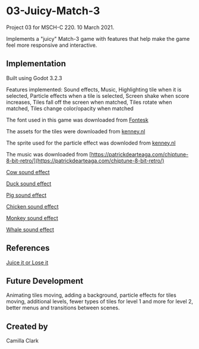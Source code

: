 # 03-Juicy-Match-3
Project 03 for MSCH-C 220. 10 March 2021.

Implements a "juicy" Match-3 game with features that help make the game feel more responsive and interactive.

## Implementation
Built using Godot 3.2.3

Features implemented: Sound effects, Music, Highlighting tile when it is selected, Particle effects when a tile is selected, Screen shake when score increases, Tiles fall off the screen when matched, Tiles rotate when matched, Tiles change color/opacity when matched

The font used in this game was downloaded from [Fontesk](https://fontesk.com/nepszabadsag-font/)

The assets for the tiles were downloaded from [kenney.nl](https://kenney.nl/assets/animal-pack-redux)

The sprite used for the particle effect was downloded from [kenney.nl](https://kenney.nl/assets/puzzle-pack-2)

The music was downloaded from [https://patrickdearteaga.com/chiptune-8-bit-retro/](https://patrickdearteaga.com/chiptune-8-bit-retro/)

[Cow sound effect](https://freesound.org/people/Tats14/sounds/408783/)

[Duck sound effect](https://freesound.org/people/tewell/sounds/90029/)

[Pig sound effect](https://freesound.org/people/JarredGibb/sounds/233182/)

[Chicken sound effect](https://freesound.org/people/Rudmer_Rotteveel/sounds/316920/)

[Monkey sound effect](https://freesound.org/people/AntumDeluge/sounds/417817/)

[Whale sound effect](https://freesound.org/people/Augdog/sounds/201231/)

## References
[Juice it or Lose it](https://www.youtube.com/watch?v=Fy0aCDmgnxg)

## Future Development
Animating tiles moving, adding a background, particle effects for tiles moving, additional levels, fewer types of tiles for level 1 and more for level 2, better menus and transitions between scenes.

## Created by
Camilla Clark
